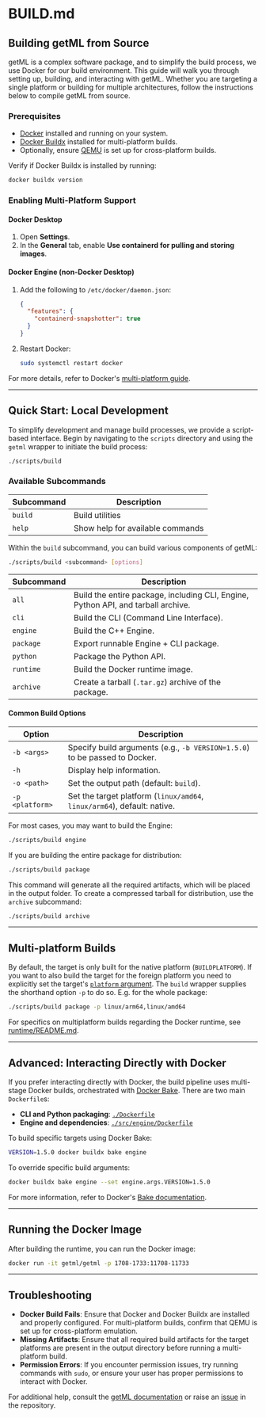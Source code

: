 # BUILD.md

## Building getML from Source

getML is a complex software package, and to simplify the build process, we use Docker for our build environment. This guide will walk you through setting up, building, and interacting with getML. Whether you are targeting a single platform or building for multiple architectures, follow the instructions below to compile getML from source.

### Prerequisites

- [Docker](https://docs.docker.com/get-started/get-docker) installed and running on your system.
- [Docker Buildx](https://github.com/docker/buildx/blob/master/README.md#installing) installed for multi-platform builds.
- Optionally, ensure [QEMU](https://docs.docker.com/build/building/multi-platform/#qemu) is set up for cross-platform builds.

Verify if Docker Buildx is installed by running:

```bash
docker buildx version
```

### Enabling Multi-Platform Support

#### Docker Desktop

1. Open **Settings**.
2. In the **General** tab, enable **Use containerd for pulling and storing images**.

#### Docker Engine (non-Docker Desktop)

1. Add the following to `/etc/docker/daemon.json`:

   ```json
   {
     "features": {
       "containerd-snapshotter": true
     }
   }
   ```

2. Restart Docker:

   ```bash
   sudo systemctl restart docker
   ```

For more details, refer to Docker's [multi-platform guide](https://docs.docker.com/build/building/multi-platform/#enable-the-containerd-image-store).

---

## Quick Start: Local Development

To simplify development and manage build processes, we provide a script-based interface. Begin by navigating to the `scripts` directory and using the `getml` wrapper to initiate the build process:

```bash
./scripts/build
```

### Available Subcommands

| Subcommand  | Description                                                  |
| ----------- | ------------------------------------------------------------ |
| `build`     | Build utilities                                               |
| `help`      | Show help for available commands                              |

Within the `build` subcommand, you can build various components of getML:

```bash
./scripts/build <subcommand> [options]
```

| Subcommand      | Description                                           |
| --------------- | ----------------------------------------------------- |
| `all`           | Build the entire package, including CLI, Engine, Python API, and tarball archive. |
| `cli`           | Build the CLI (Command Line Interface).               |
| `engine`        | Build the C++ Engine.                                 |
| `package`       | Export runnable Engine + CLI package.                 |
| `python`        | Package the Python API.                               |
| `runtime`       | Build the Docker runtime image.                       |
| `archive`       | Create a tarball (`.tar.gz`) archive of the package.  |

#### Common Build Options

| Option         | Description                                                               |
| -------------- | ------------------------------------------------------------------------- |
| `-b <args>`    | Specify build arguments (e.g., `-b VERSION=1.5.0`) to be passed to Docker. |
| `-h`           | Display help information.                                                 |
| `-o <path>`    | Set the output path (default: `build`).                                   |
| `-p <platform>`| Set the target platform (`linux/amd64`, `linux/arm64`), default: native.   |

For most cases, you may want to build the Engine:

```bash
./scripts/build engine
```

If you are building the entire package for distribution:

```bash
./scripts/build package
```

This command will generate all the required artifacts, which will be placed in the output folder. To create a compressed tarball for distribution, use the `archive` subcommand:

```bash
./scripts/build archive
```

---

## Multi-platform Builds

By default, the target is only built for the native platform (`BUILDPLATFORM`). If you want to also build the target for the foreign platform you need to explicitly set the target's [`platform` argument](https://docs.docker.com/reference/cli/docker/buildx/build/#platform). The `build` wrapper supplies the shorthand option `-p` to do so. E.g. for the whole package:

```bash
./scripts/build package -p linux/arm64,linux/amd64
```

For specifics on multiplatform builds regarding the Docker runtime, see [runtime/README.md](./runtime/README.md#multiplatform-builds).

---

## Advanced: Interacting Directly with Docker

If you prefer interacting directly with Docker, the build pipeline uses multi-stage Docker builds, orchestrated with [Docker Bake](https://docs.docker.com/build/bake/). There are two main `Dockerfile`s:

- **CLI and Python packaging**: [`./Dockerfile`](./Dockerfile)
- **Engine and dependencies**: [`./src/engine/Dockerfile`](./src/engine/Dockerfile)

To build specific targets using Docker Bake:

```bash
VERSION=1.5.0 docker buildx bake engine
```

To override specific build arguments:

```bash
docker buildx bake engine --set engine.args.VERSION=1.5.0
```

For more information, refer to Docker's [Bake documentation](https://docs.docker.com/reference/cli/docker/buildx/bake/).

---

## Running the Docker Image

After building the runtime, you can run the Docker image:

```bash
docker run -it getml/getml -p 1708-1733:11708-11733
```

---

## Troubleshooting

- **Docker Build Fails**: Ensure that Docker and Docker Buildx are installed and properly configured. For multi-platform builds, confirm that QEMU is set up for cross-platform emulation.
- **Missing Artifacts**: Ensure that all required build artifacts for the target platforms are present in the output directory before running a multi-platform build.
- **Permission Errors**: If you encounter permission issues, try running commands with `sudo`, or ensure your user has proper permissions to interact with Docker.

For additional help, consult the [getML documentation](https://getml.com) or raise an [issue](https://github.com/getml/getml-community/issues) in the repository.
